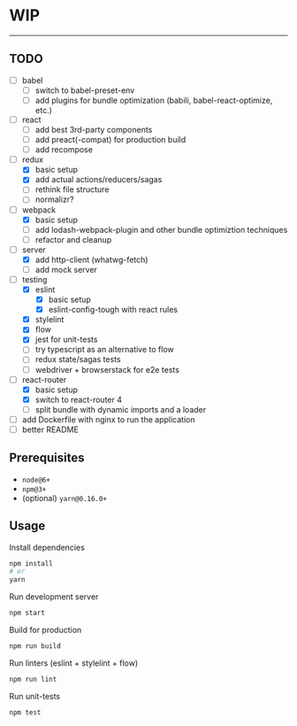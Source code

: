 # WIP
___

## TODO

- [ ] babel
  - [ ] switch to babel-preset-env
  - [ ] add plugins for bundle optimization (babili, babel-react-optimize, etc.)
- [ ] react
  - [ ] add best 3rd-party components
  - [ ] add preact(-compat) for production build
  - [ ] add recompose
- [ ] redux
  - [x] basic setup
  - [x] add actual actions/reducers/sagas
  - [ ] rethink file structure
  - [ ] normalizr?
- [ ] webpack
  - [x] basic setup
  - [ ] add lodash-webpack-plugin and other bundle optimiztion techniques
  - [ ] refactor and cleanup
- [ ] server
  - [x] add http-client (whatwg-fetch)
  - [ ] add mock server
- [ ] testing
  - [x] eslint
    - [x] basic setup
    - [x] eslint-config-tough with react rules
  - [x] stylelint
  - [x] flow
  - [x] jest for unit-tests
  - [ ] try typescript as an alternative to flow
  - [ ] redux state/sagas tests
  - [ ] webdriver + browserstack for e2e tests
- [ ] react-router
  - [x] basic setup
  - [x] switch to react-router 4
  - [ ] split bundle with dynamic imports and a loader
- [ ] add Dockerfile with nginx to run the application
- [ ] better README

## Prerequisites

- `node@6+`
- `npm@3+`
- (optional) `yarn@0.16.0+`

## Usage

Install dependencies

```sh
npm install
# or
yarn
```

Run development server

```sh
npm start
```

Build for production

```sh
npm run build
```

Run linters (eslint + stylelint + flow)

```sh
npm run lint
```

Run unit-tests

```sh
npm test
```
